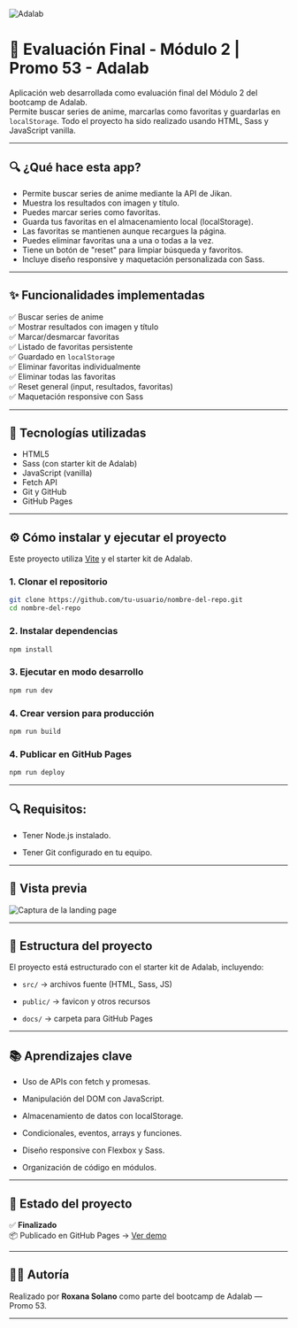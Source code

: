 ![Adalab](https://beta.adalab.es/resources/images/adalab-logo-155x61-bg-white.png)

# 🎌 Evaluación Final - Módulo 2 | Promo 53 - Adalab

Aplicación web desarrollada como evaluación final del Módulo 2 del bootcamp de Adalab.  
Permite buscar series de anime, marcarlas como favoritas y guardarlas en `localStorage`. Todo el proyecto ha sido realizado usando HTML, Sass y JavaScript vanilla.

---

## 🔍 ¿Qué hace esta app?

- Permite buscar series de anime mediante la API de Jikan.
- Muestra los resultados con imagen y título.
- Puedes marcar series como favoritas.
- Guarda tus favoritas en el almacenamiento local (localStorage).
- Las favoritas se mantienen aunque recargues la página.
- Puedes eliminar favoritas una a una o todas a la vez.
- Tiene un botón de "reset" para limpiar búsqueda y favoritos.
- Incluye diseño responsive y maquetación personalizada con Sass.

---

## ✨ Funcionalidades implementadas

✅ Buscar series de anime  
✅ Mostrar resultados con imagen y título  
✅ Marcar/desmarcar favoritas  
✅ Listado de favoritas persistente  
✅ Guardado en `localStorage`  
✅ Eliminar favoritas individualmente  
✅ Eliminar todas las favoritas  
✅ Reset general (input, resultados, favoritas)  
✅ Maquetación responsive con Sass

---

## 🧠 Tecnologías utilizadas

- HTML5
- Sass (con starter kit de Adalab)
- JavaScript (vanilla)
- Fetch API
- Git y GitHub
- GitHub Pages

---

## ⚙️ Cómo instalar y ejecutar el proyecto

Este proyecto utiliza [Vite](https://vitejs.dev/) y el starter kit de Adalab.

### 1. Clonar el repositorio

```bash
git clone https://github.com/tu-usuario/nombre-del-repo.git
cd nombre-del-repo
```

### 2. Instalar dependencias

```bash
npm install
```

### 3. Ejecutar en modo desarrollo

```bash
npm run dev
```

### 4. Crear version para producción

```bash
npm run build
```

### 4. Publicar en GitHub Pages

```bash
npm run deploy
```

---

## 🔍 Requisitos:

- Tener Node.js instalado.

- Tener Git configurado en tu equipo.

---

## 📸 Vista previa

![Captura de la landing page](.)

---

## 📁 Estructura del proyecto

El proyecto está estructurado con el starter kit de Adalab, incluyendo:

- `src/` → archivos fuente (HTML, Sass, JS)

- `public/` → favicon y otros recursos

- `docs/` → carpeta para GitHub Pages

---

## 📚 Aprendizajes clave

- Uso de APIs con fetch y promesas.

- Manipulación del DOM con JavaScript.

- Almacenamiento de datos con localStorage.

- Condicionales, eventos, arrays y funciones.

- Diseño responsive con Flexbox y Sass.

- Organización de código en módulos.

---

## 🧪 Estado del proyecto

✅ **Finalizado**  
📦 Publicado en GitHub Pages → [Ver demo](.)

---

## 🙋‍♀️ Autoría

Realizado por **Roxana Solano** como parte del bootcamp de Adalab — Promo 53.

---
